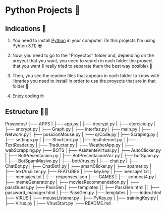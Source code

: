 # Python Projects :snake:

## Indications :hugs:

1. You need to install [Python](https://www.python.org/downloads/) in your computer. (In this projects I'm using Pyhton 3.11) :sunglasses:

2. Now, you need to go to the "Proyectos" folder and, depending on the proyect that you want, you need to search in each folder the proyect that you want (I really tried to separate them the best way posible) :thinking:

3. Then, you see the readme files that appears in each folder to know with libraries you need to install in order to use the proyects that are in that folder :monocle_face:

4. Enjoy coding :nerd_face:

## Estructure :mechanic:

Proyextos/
  ├── APPS
  |     ├── app.py
  |     ├── decrypt.py
  |     ├── ejercicio.py
  |     ├── encrypt.py
  |     ├── Graph.py
  |     ├── interfaz.py
  |     ├── main.py
  |     ├── Network.py
  |     ├── posicionMouse.py
  |     ├── qrCode.py
  |     ├── Scraping.py
  |     ├── settings.py
  |     ├── ShortLink.py
  |     ├── testInternet.py
  |     ├── TextReader.py
  |     ├── Traductor.py
  |     ├── WeatherApp.py
  |     ├── webScrapping.py
  ├── BOTS
  |     ├── AsistenteVirtual.py
  |     ├── AutoClicker.py
  |     ├── BotPresentacion.py
  |     ├── BotPresentacionVoz.py
  |     ├── botSpam.py
  |     ├── BotSpamMasivo.py
  |     ├── botVirus.py
  |     ├── chat.py
  |     ├── ChatBot.py
  |     ├── ChatBot1.py
  |     ├── smartClicker.py
  |     ├── spamer.py
  |     ├── textAnalizer.py
  ├── FEATURES
  |     ├── key.key
  |     ├── mensaje1.txt
  |     ├── mensajes.txt
  |     ├── responses.json
  ├── GAMES
  |     ├── connect4.py
  |     ├── memeGenerator.py
  |     ├── moviesRecommendation.py
  |     ├── passGuess.py
  ├── PassGen
  |     ├── templates
  |     |     ├── PassGen.html
  |     |     ├── password_manager.html
  |     ├── PassGen.py
  ├── templates
  |     ├── index.html
  ├── VIRUS
  |     ├── mouseListener.py
  |     ├── PyKey.py
  |     ├── trainingKey.py
  |     ├── Virus.py
  |     ├── VirusStart.py
  ├── README.md
  
 
